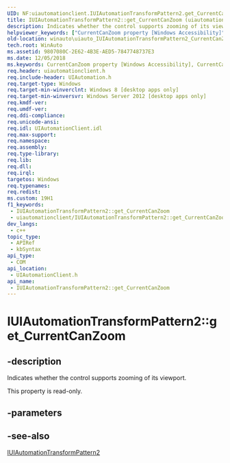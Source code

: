 ```yaml
---
UID: NF:uiautomationclient.IUIAutomationTransformPattern2.get_CurrentCanZoom
title: IUIAutomationTransformPattern2::get_CurrentCanZoom (uiautomationclient.h)
description: Indicates whether the control supports zooming of its viewport.
helpviewer_keywords: ["CurrentCanZoom property [Windows Accessibility]","CurrentCanZoom property [Windows Accessibility]","IUIAutomationTransformPattern2 interface","IUIAutomationTransformPattern2 interface [Windows Accessibility]","CurrentCanZoom property","IUIAutomationTransformPattern2.CurrentCanZoom","IUIAutomationTransformPattern2.get_CurrentCanZoom","IUIAutomationTransformPattern2::CurrentCanZoom","IUIAutomationTransformPattern2::get_CurrentCanZoom","get_CurrentCanZoom","uiautomationclient/IUIAutomationTransformPattern2::CurrentCanZoom","uiautomationclient/IUIAutomationTransformPattern2::get_CurrentCanZoom","winauto.uiauto_IUIAutomationTransformPattern2_CurrentCanZoom"]
old-location: winauto\uiauto_IUIAutomationTransformPattern2_CurrentCanZoom.htm
tech.root: WinAuto
ms.assetid: 9807080C-2E62-4B3E-AED5-7847748737E3
ms.date: 12/05/2018
ms.keywords: CurrentCanZoom property [Windows Accessibility], CurrentCanZoom property [Windows Accessibility],IUIAutomationTransformPattern2 interface, IUIAutomationTransformPattern2 interface [Windows Accessibility],CurrentCanZoom property, IUIAutomationTransformPattern2.CurrentCanZoom, IUIAutomationTransformPattern2.get_CurrentCanZoom, IUIAutomationTransformPattern2::CurrentCanZoom, IUIAutomationTransformPattern2::get_CurrentCanZoom, get_CurrentCanZoom, uiautomationclient/IUIAutomationTransformPattern2::CurrentCanZoom, uiautomationclient/IUIAutomationTransformPattern2::get_CurrentCanZoom, winauto.uiauto_IUIAutomationTransformPattern2_CurrentCanZoom
req.header: uiautomationclient.h
req.include-header: UIAutomation.h
req.target-type: Windows
req.target-min-winverclnt: Windows 8 [desktop apps only]
req.target-min-winversvr: Windows Server 2012 [desktop apps only]
req.kmdf-ver: 
req.umdf-ver: 
req.ddi-compliance: 
req.unicode-ansi: 
req.idl: UIAutomationClient.idl
req.max-support: 
req.namespace: 
req.assembly: 
req.type-library: 
req.lib: 
req.dll: 
req.irql: 
targetos: Windows
req.typenames: 
req.redist: 
ms.custom: 19H1
f1_keywords:
 - IUIAutomationTransformPattern2::get_CurrentCanZoom
 - uiautomationclient/IUIAutomationTransformPattern2::get_CurrentCanZoom
dev_langs:
 - c++
topic_type:
 - APIRef
 - kbSyntax
api_type:
 - COM
api_location:
 - UIAutomationClient.h
api_name:
 - IUIAutomationTransformPattern2::get_CurrentCanZoom
---
```


# IUIAutomationTransformPattern2::get_CurrentCanZoom


## -description

Indicates whether the control supports zooming of its viewport.

This property is read-only.

## -parameters

## -see-also

<a href="/windows/desktop/api/uiautomationclient/nn-uiautomationclient-iuiautomationtransformpattern2">IUIAutomationTransformPattern2</a>

